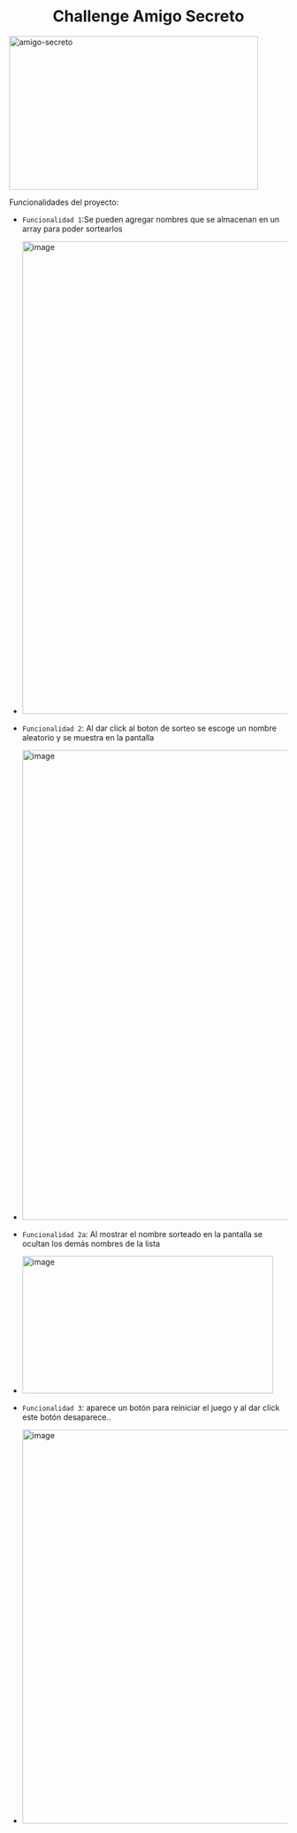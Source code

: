 
<h1 align="center"> Challenge Amigo Secreto </h1>
<img width="450" height="277" alt="amigo-secreto" src="https://github.com/user-attachments/assets/71b2e347-001f-4e80-9a95-5009039521e9" />

Funcionalidades del proyecto:

- `Funcionalidad 1`:Se pueden agregar nombres que se almacenan en un array para poder sortearlos
- <img width="1819" height="853" alt="image" src="https://github.com/user-attachments/assets/1e863c8d-cbf7-4dbb-a673-c6bf6ce54944" />

- `Funcionalidad 2`: Al dar click al boton de sorteo se escoge un nombre aleatorio y se muestra en la pantalla
- <img width="1751" height="848" alt="image" src="https://github.com/user-attachments/assets/c06e5ac8-aab6-4d62-b714-e2c7ed34310d" />

- `Funcionalidad 2a`: Al mostrar el nombre sorteado en la pantalla se ocultan los demás nombres de la lista
- <img width="453" height="248" alt="image" src="https://github.com/user-attachments/assets/5744eeee-c5a8-4cc8-8257-e7c842c53f1d" />

- `Funcionalidad 3`: aparece un botón para reiniciar el juego y al dar click este botón desaparece..
- <img width="1037" height="711" alt="image" src="https://github.com/user-attachments/assets/a0243727-9eff-44a3-9474-b0bb60b0e768" />

